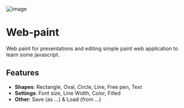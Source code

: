 ![image](https://github.com/localhost-four/Web-paint/assets/119116574/28aead00-77cd-4360-b210-d2d028725762)

# Web-paint
Web paint for presentations and editing
simple paint web application to learn some javascript.

## Features
  - **Shapes**: Rectangle, Oval, Circle, Line, Free pen, Text
  - **Settings**: Font size, Line Width, Color, Filled
  - **Other**: Save (as ...) & Load (from ...)
